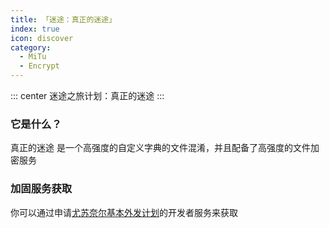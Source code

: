 ```yaml
---
title: 「迷途：真正的迷途」
index: true
icon: discover
category:
  - MiTu
  - Encrypt
---
```


::: center
迷途之旅计划：真正的迷途
:::

### 它是什么？
真正的迷途 是一个高强度的自定义字典的文件混淆，并且配备了高强度的文件加密服务

### 加固服务获取
你可以通过申请[尤苏奈尔基本外发计划](./../../../outgoing/)的开发者服务来获取